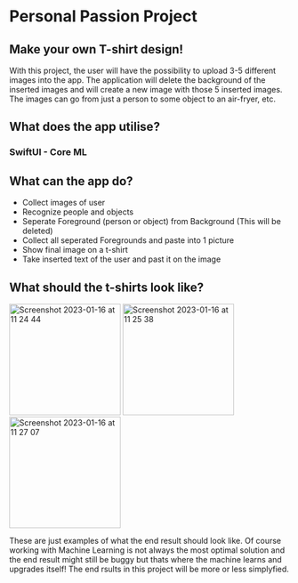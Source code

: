 # Personal Passion Project
## Make your own T-shirt design!
With this project, the user will have the possibility to upload 3-5 different images into the app. The application will delete the background of the inserted images and will create a new image with those 5 inserted images. The images can go from just a person to some object to an air-fryer, etc.

## What does the app utilise?
### SwiftUI - Core ML

## What can the app do?
- Collect images of user
- Recognize people and objects
- Seperate Foreground (person or object) from Background (This will be deleted)
- Collect all seperated Foregrounds and paste into 1 picture
- Show final image on a t-shirt
- Take inserted text of the user and past it on the image

## What should the t-shirts look like?
<img width="200" alt="Screenshot 2023-01-16 at 11 24 44" src="https://user-images.githubusercontent.com/71765757/212655912-977f2c8b-08e6-45e4-946f-2351f3151568.png"> <img width="200" alt="Screenshot 2023-01-16 at 11 25 38" src="https://user-images.githubusercontent.com/71765757/212656112-c2f00352-3f49-44e0-a853-c06f63391ffc.png"> <img width="200" alt="Screenshot 2023-01-16 at 11 27 07" src="https://user-images.githubusercontent.com/71765757/212656429-a2ed518b-8061-4dcf-9aae-acab4b428652.png">

These are just examples of what the end result should look like. Of course working with Machine Learning is not always the most optimal solution and the end result might still be buggy but thats where the machine learns and upgrades itself! The end rsults in this project will be more or less simplyfied.
